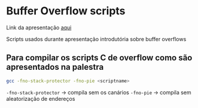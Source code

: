 # Buffer Overflow scripts

Link da apresentação [aqui](https://docs.google.com/presentation/d/1omiWkOC50N-gSLF6wKAvX2MVade4WXKxg4qwhdxSZyQ/edit?usp=sharing)

Scripts usados durante apresentação introdutória sobre buffer overflows

## Para compilar os scripts C de overflow como são apresentados na palestra
```sh
gcc -fno-stack-protector -fno-pie <scriptname>
```
`-fno-stack-protector` -> compila sem os canários
`-fno-pie` -> compila sem aleatorização de endereços
